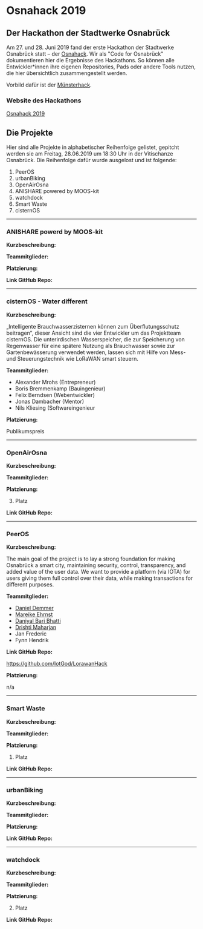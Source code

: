 # Osnahack 2019
## Der Hackathon der Stadtwerke Osnabrück

Am 27. und 28. Juni 2019 fand der erste Hackathon der Stadtwerke Osnabrück statt – der [Osnahack](https://www.osnahack.de). Wir als "Code for Osnabrück" dokumentieren hier die Ergebnisse des Hackathons. So können alle Entwickler*innen ihre eigenen Repositories, Pads oder andere Tools nutzen, die hier übersichtlich zusammengestellt werden.


Vorbild dafür ist der [Münsterhack](https://github.com/codeformuenster/muensterhack/blob/master/2018.md).


### Website des Hackathons

[Osnahack 2019](https://www.osnahack.de)


## Die Projekte
Hier sind alle Projekte in alphabetischer Reihenfolge gelistet, gepitcht werden sie am Freitag, 28.06.2019 um 18:30 Uhr in der Vitischanze Osnabrück. Die Reihenfolge dafür wurde ausgelost und ist folgende:
1. PeerOS
2. urbanBiking
3. OpenAirOsna
4. ANISHARE powered by MOOS-kit
5. watchdock
6. Smart Waste
7. cisternOS

---

### ANISHARE powerd by MOOS-kit

**Kurzbeschreibung:**

**Teammitglieder:**

**Platzierung:**

**Link GitHub Repo:**


---

### cisternOS - Water different

**Kurzbeschreibung:**

„Intelligente Brauchwasserzisternen können zum Überflutungsschutz beitragen“, dieser Ansicht sind die vier Entwickler um das Projektteam cisternOS. Die unterirdischen Wasserspeicher, die zur Speicherung von Regenwasser für eine spätere Nutzung als Brauchwasser sowie zur Gartenbewässerung verwendet werden, lassen sich mit Hilfe von Mess- und Steuerungstechnik wie LoRaWAN smart steuern.


**Teammitglieder:**

* Alexander Mrohs (Entrepreneur)
* Boris Bremmenkamp (Bauingenieur)
* Felix Berndsen (Webentwickler)
* Jonas Dambacher (Mentor)
* Nils Kliesing (Softwareingenieur


**Platzierung:**

Publikumspreis

---

### OpenAirOsna

**Kurzbeschreibung:**

**Teammitglieder:**

**Platzierung:**

3. Platz


**Link GitHub Repo:**


---

### PeerOS

**Kurzbeschreibung:**

The main goal of the project is to lay a strong foundation for making Osnabrück a smart city,  maintaining security, control, transparency, and added value of the user data. We want to provide a platform (via IOTA) for users giving them full control over their data, while making transactions for different purposes.


**Teammitglieder:**

* [Daniel Demmer](https://github.com/IotGod)
* [Mareike Ehrnst](https://github.com/Mareiky)
* [Daniyal Bari Bhatti](https://github.com/daniyal-bari)
* [Drishti Maharjan](https://github.com/ohwhatafool)
* Jan Frederic
* Fynn Hendrik


**Link GitHub Repo:**

https://github.com/IotGod/LorawanHack


**Platzierung:**

n/a


---

### Smart Waste

**Kurzbeschreibung:**

**Teammitglieder:**

**Platzierung:**

1. Platz


**Link GitHub Repo:**


---

### urbanBiking

**Kurzbeschreibung:**

**Teammitglieder:**

**Platzierung:**

**Link GitHub Repo:**


---

### watchdock

**Kurzbeschreibung:**

**Teammitglieder:**

**Platzierung:**

2. Platz


**Link GitHub Repo:**
